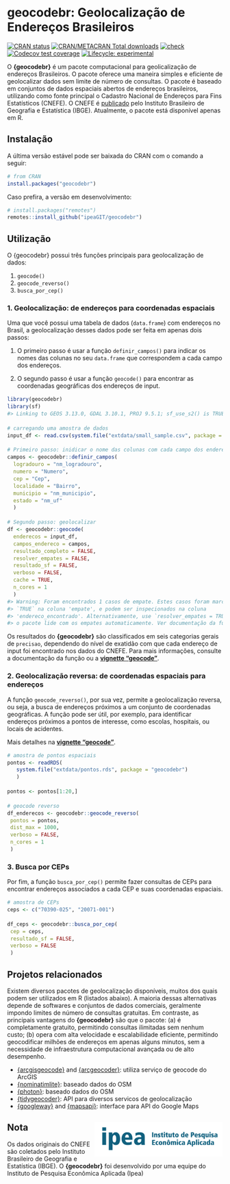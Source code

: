 
<!-- README.md is generated from README.Rmd. Please edit that file -->

# geocodebr: Geolocalização de Endereços Brasileiros

[![CRAN
status](https://www.r-pkg.org/badges/version/geocodebr)](https://CRAN.R-project.org/package=geocodebr)
[![CRAN/METACRAN Total
downloads](https://cranlogs.r-pkg.org/badges/grand-total/geocodebr?color=blue)](https://CRAN.R-project.org/package=geocodebr)
[![check](https://github.com/ipeaGIT/geocodebr/workflows/check/badge.svg)](https://github.com/ipeaGIT/geocodebr/actions)
[![Codecov test
coverage](https://codecov.io/gh/ipeaGIT/geocodebr/branch/main/graph/badge.svg)](https://app.codecov.io/gh/ipeaGIT/geocodebr?branch=main)
[![Lifecycle:
experimental](https://lifecycle.r-lib.org/articles/figures/lifecycle-experimental.svg)](https://lifecycle.r-lib.org/articles/stages.html)

O **{geocodebr}** é um pacote computacional para geolicalização de
endereços Brasileiros. O pacote oferece uma maneira simples e eficiente
de geolocalizar dados sem limite de número de consultas. O pacote é
baseado em conjuntos de dados espaciais abertos de endereços
brasileiros, utilizando como fonte principal o Cadastro Nacional de
Endereços para Fins Estatísticos (CNEFE). O CNEFE é
[publicado](https://www.ibge.gov.br/estatisticas/sociais/populacao/38734-cadastro-nacional-de-enderecos-para-fins-estatisticos.html)
pelo Instituto Brasileiro de Geografia e Estatística (IBGE). Atualmente,
o pacote está disponível apenas em R.

## Instalação

A última versão estável pode ser baixada do CRAN com o comando a seguir:

``` r
# from CRAN
install.packages("geocodebr")
```

Caso prefira, a versão em desenvolvimento:

``` r
# install.packages("remotes")
remotes::install_github("ipeaGIT/geocodebr")
```

## Utilização

O {geocodebr} possui três funções principais para geolocalização de
dados:

1.  `geocode()`
2.  `geocode_reverso()`
3.  `busca_por_cep()`

### 1. Geolocalização: de endereços para coordenadas espaciais

Uma que você possui uma tabela de dados (`data.frame`) com endereços no
Brasil, a geolocalização desses dados pode ser feita em apenas dois
passos:

1.  O primeiro passo é usar a função `definir_campos()` para indicar os
    nomes das colunas no seu `data.frame` que correspondem a cada campo
    dos endereços.

2.  O segundo passo é usar a função `geocode()` para encontrar as
    coordenadas geográficas dos endereços de input.

``` r
library(geocodebr)
library(sf)
#> Linking to GEOS 3.13.0, GDAL 3.10.1, PROJ 9.5.1; sf_use_s2() is TRUE

# carregando uma amostra de dados
input_df <- read.csv(system.file("extdata/small_sample.csv", package = "geocodebr"))

# Primeiro passo: inidicar o nome das colunas com cada campo dos enderecos
campos <- geocodebr::definir_campos(
  logradouro = "nm_logradouro",
  numero = "Numero",
  cep = "Cep",
  localidade = "Bairro",
  municipio = "nm_municipio",
  estado = "nm_uf"
  )

# Segundo passo: geolocalizar
df <- geocodebr::geocode(
  enderecos = input_df,
  campos_endereco = campos,
  resultado_completo = FALSE,
  resolver_empates = FALSE,
  resultado_sf = FALSE,
  verboso = FALSE,
  cache = TRUE,
  n_cores = 1
  )
#> Warning: Foram encontrados 1 casos de empate. Estes casos foram marcados com valor
#> `TRUE` na coluna 'empate', e podem ser inspecionados na coluna
#> 'endereco_encontrado'. Alternativamente, use `resolver_empates = TRUE` para que
#> o pacote lide com os empates automaticamente. Ver documentação da função.
```

Os resultados do **{geocodebr}** são classificados em seis categorias
gerais de `precisao`, dependendo do nível de exatidão com que cada
endereço de input foi encontrado nos dados do CNEFE. Para mais
informações, consulte a documentação da função ou a [**vignette
“geocode”**](https://ipeagit.github.io/geocodebr/articles/geocode.html).

### 2. Geolocalização reversa: de coordenadas espaciais para endereços

A função `geocode_reverso()`, por sua vez, permite a geolocalização
reversa, ou seja, a busca de endereços próximos a um conjunto de
coordenadas geográficas. A função pode ser útil, por exemplo, para
identificar endereços próximos a pontos de interesse, como escolas,
hospitais, ou locais de acidentes.

Mais detalhes na [**vignette
“geocode”**](https://ipeagit.github.io/geocodebr/articles/geocode_reverso.html).

``` r
# amostra de pontos espaciais
pontos <- readRDS(
   system.file("extdata/pontos.rds", package = "geocodebr")
   )

pontos <- pontos[1:20,]

# geocode reverso
df_enderecos <- geocodebr::geocode_reverso(
 pontos = pontos,
 dist_max = 1000,
 verboso = FALSE,
 n_cores = 1
 )
```

### 3. Busca por CEPs

Por fim, a função `busca_por_cep()` permite fazer consultas de CEPs para
encontrar endereços associados a cada CEP e suas coordenadas espaciais.

``` r
# amostra de CEPs
ceps <- c("70390-025", "20071-001")

df_ceps <- geocodebr::busca_por_cep(
 cep = ceps,
 resultado_sf = FALSE,
 verboso = FALSE
 )
```

## Projetos relacionados

Existem diversos pacotes de geolocalização disponíveis, muitos dos quais
podem ser utilizados em R (listados abaixo). A maioria dessas
alternativas depende de softwares e conjuntos de dados comerciais,
geralmente impondo limites de número de consultas gratuitas. Em
contraste, as principais vantagens do **{geocodebr}** são que o pacote:
(a) é completamente gratuito, permitindo consultas ilimitadas sem nenhum
custo; (b) opera com alta velocidade e escalabilidade eficiente,
permitindo geocodificar milhões de endereços em apenas alguns minutos,
sem a necessidade de infraestrutura computacional avançada ou de alto
desempenho.

- [{arcgisgeocode}](https://cran.r-project.org/package=arcgisgeocode)
  and [{arcgeocoder}](https://cran.r-project.org/package=arcgeocoder):
  utiliza serviço de geocode do ArcGIS
- [{nominatimlite}](https://cran.r-project.org/package=nominatimlite):
  baseado dados do OSM
- [{photon}](https://cran.r-project.org/package=photon): baseado dados
  do OSM
- [{tidygeocoder}](https://cran.r-project.org/package=tidygeocoder): API
  para diversos servicos de geolocalização
- [{googleway}](https://cran.r-project.org/package=googleway) and
  [{mapsapi}](https://cran.r-project.org/package=mapsapi): interface
  para API do Google Maps

## Nota <a href="https://www.ipea.gov.br"><img src="man/figures/ipea_logo.png" alt="IPEA" align="right" width="300"/></a>

Os dados originais do CNEFE são coletados pelo Instituto Brasileiro de
Geografia e Estatística (IBGE). O **{geocodebr}** foi desenvolvido por
uma equipe do Instituto de Pesquisa Econômica Aplicada (Ipea)

